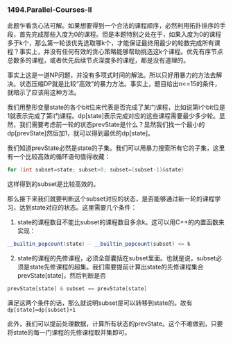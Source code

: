 ### 1494.Parallel-Courses-II

此题乍看贪心法可解。如果想要得到一个合法的课程顺序，必然利用拓扑排序的手段，首先完成那些入度为0的课程。但是本题特别之处在于，如果入度为0的课程多于k个，那么第一轮该优先选取哪k个，才能保证最终用最少的轮数完成所有课程？事实上，并没有任何有效的贪心策略能够帮助挑选这k个课程。优先有序节点总数多的课程，或者优先后续节点深度多的课程，都是没有道理的。

事实上这是一道NP问题，并没有多项式时间的解法。所以只好用暴力的方法去解决。状态压缩DP就是比较“高效”的暴力方法。事实上，题目给出n<=15的条件，就暗示了应该用这种方法。

我们用整形变量state的各个bit位来代表是否完成了某门课程，比如说第i个bit位是1就表示完成了第i门课程。dp[state]表示完成对应的这些课程需要最少多少轮。显然，我们需要考虑前一轮的状态prevState是什么？显然我们找一个最小的dp[prevState]然后加1，就可以得到最优的dp[state]。

我们知道prevState必然是state的子集。我们可以用暴力搜索所有它的子集，这里有一个比较高效的循环语句值得收藏：
```cpp
for (int subset=state; subset>0; subset=(subset-1)&state)
```
这样得到的subset是比较高效的。

那么接下来我们就要判断这个subset对应的状态，是否能够通过新一轮的课程学习，达到state对应的状态。这里需要几个条件：
1. state的课程数目不能比subset的课程数目多余k。这可以用C++的内置函数来实现：
```cpp
__builtin_popcount(state) - __builtin_popcount(subset) <= k
```
2. state的课程的先修课程，必须全部囊括在subset里面。也就是说，subset必须是state先修课程的超集。我们需要提前计算出state的先修课程集合prevState[state]，然后判断是否
```cpp
prevState[state] & subset == prevState[state]
```
满足这两个条件的话，那么就说明subset是可以转移到state的。故有```dp[state]=dp[subset]+1```

此外，我们可以提前处理数据，计算所有状态的prevState。这个不难做到，只要将state的每一门课程的先修课程取并集即可。
